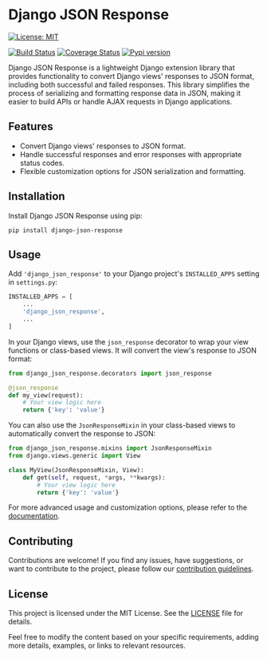 # Django JSON Response

[![License: MIT](https://img.shields.io/badge/License-MIT-yellow.svg)](https://opensource.org/licenses/MIT)

[![Build Status](https://github.com/blackmonkey/django-json-response/actions/workflows/django.yml/badge.svg)](https://github.com/blackmonkey/django-json-response/actions/workflows/django.yml)
[![Coverage Status](https://coveralls.io/repos/github/blackmonkey/django-json-response/badge.svg?branch=main)](https://coveralls.io/github/blackmonkey/django-json-response?branch=main)
[![Pypi version](https://img.shields.io/pypi/v/DjangoRestless)](https://pypi.org/project/DjangoRestless/)

Django JSON Response is a lightweight Django extension library that provides functionality to convert Django views' responses to JSON format, including both successful and failed responses. This library simplifies the process of serializing and formatting response data in JSON, making it easier to build APIs or handle AJAX requests in Django applications.

## Features
- Convert Django views' responses to JSON format.
- Handle successful responses and error responses with appropriate status codes.
- Flexible customization options for JSON serialization and formatting.

## Installation
Install Django JSON Response using pip:

```shell
pip install django-json-response
```

## Usage
Add `'django_json_response'` to your Django project's `INSTALLED_APPS` setting in `settings.py`:

```python
INSTALLED_APPS = [
    ...
    'django_json_response',
    ...
]
```

In your Django views, use the `json_response` decorator to wrap your view functions or class-based views. It will convert the view's response to JSON format:

```python
from django_json_response.decorators import json_response

@json_response
def my_view(request):
    # Your view logic here
    return {'key': 'value'}
```

You can also use the `JsonResponseMixin` in your class-based views to automatically convert the response to JSON:

```python
from django_json_response.mixins import JsonResponseMixin
from django.views.generic import View

class MyView(JsonResponseMixin, View):
    def get(self, request, *args, **kwargs):
        # Your view logic here
        return {'key': 'value'}
```

For more advanced usage and customization options, please refer to the [documentation](https://img.shields.io/pypi/v/DjangoRestless).

## Contributing
Contributions are welcome! If you find any issues, have suggestions, or want to contribute to the project, please follow our [contribution guidelines](https://img.shields.io/pypi/v/DjangoRestless).

## License
This project is licensed under the MIT License. See the [LICENSE](https://github.com/blackmonkey/django-json-response/blob/main/LICENSE) file for details.

Feel free to modify the content based on your specific requirements, adding more details, examples, or links to relevant resources.
